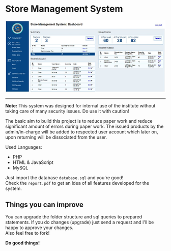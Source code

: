 # **Store Management System**
![Store Management System](screenshot.jpg)

---

**Note:** This system was designed for internal use of the institute without taking care of many security issues. Do use it with caution!

The basic aim to build this project is to reduce paper work and reduce significant amount of errors during paper work. The issued products by the admin/in-charge will be added to respected user account which later on, upon returning will be dissociated from the user.


Used Languages:
*   PHP
*   HTML & JavaScript
*   MySQL

Just import the database `database.sql` and you're good!
<br>
Check the `report.pdf` to get an idea of all features developed for the system.

## Things you can improve
You can upgrade the folder structure and sql queries to prepared statements. If you do changes (upgrade) just send a request and I'll be happy to approve your changes.
<br>
Also feel free to fork!

**Do good things!**